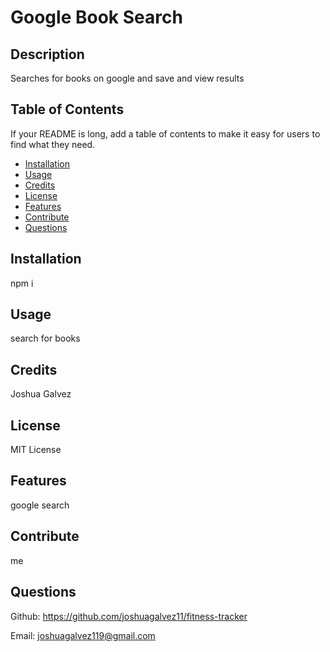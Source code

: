 
# Google Book Search

## Description
Searches for books on google and save and view results

## Table of Contents
If your README is long, add a table of contents to make it easy for users to find what they need.
- [Installation](#installation)
- [Usage](#usage)
- [Credits](#credits)
- [License](#license)
- [Features](#features)
- [Contribute](#contribute)
- [Questions](#questions)

## Installation
npm i

## Usage
search for books   
    
## Credits
Joshua Galvez

## License
MIT License

## Features
google search

## Contribute
me

## Questions
Github: https://github.com/joshuagalvez11/fitness-tracker

Email: joshuagalvez119@gmail.com
